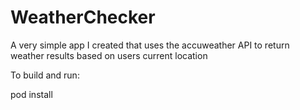 # WeatherChecker
A very simple app I created that uses the accuweather API to return weather results based on users current location

To build and run:

pod install
